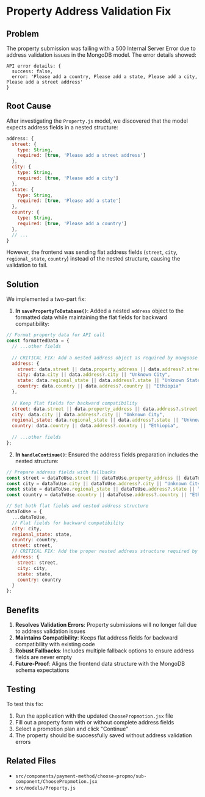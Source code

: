 # Property Address Validation Fix

## Problem
The property submission was failing with a 500 Internal Server Error due to address validation issues in the MongoDB model. The error details showed:

```
API error details: {
  success: false, 
  error: 'Please add a country, Please add a state, Please add a city, Please add a street address'
}
```

## Root Cause
After investigating the `Property.js` model, we discovered that the model expects address fields in a nested structure:

```javascript
address: {
  street: {
    type: String,
    required: [true, 'Please add a street address']
  },
  city: {
    type: String,
    required: [true, 'Please add a city']
  },
  state: {
    type: String,
    required: [true, 'Please add a state']
  },
  country: {
    type: String,
    required: [true, 'Please add a country']
  },
  // ...
}
```

However, the frontend was sending flat address fields (`street`, `city`, `regional_state`, `country`) instead of the nested structure, causing the validation to fail.

## Solution
We implemented a two-part fix:

1. **In `savePropertyToDatabase()`**: Added a nested `address` object to the formatted data while maintaining the flat fields for backward compatibility:

```javascript
// Format property data for API call
const formattedData = {
  // ...other fields
  
  // CRITICAL FIX: Add a nested address object as required by mongoose model
  address: {
    street: data.street || data.property_address || data.address?.street || "Unknown Street",
    city: data.city || data.address?.city || "Unknown City",
    state: data.regional_state || data.address?.state || "Unknown State",
    country: data.country || data.address?.country || "Ethiopia"
  },
  
  // Keep flat fields for backward compatibility
  street: data.street || data.property_address || data.address?.street || "Unknown Street",
  city: data.city || data.address?.city || "Unknown City",
  regional_state: data.regional_state || data.address?.state || "Unknown State",
  country: data.country || data.address?.country || "Ethiopia",
  
  // ...other fields
};
```

2. **In `handleContinue()`**: Ensured the address fields preparation includes the nested structure:

```javascript
// Prepare address fields with fallbacks
const street = dataToUse.street || dataToUse.property_address || dataToUse.address?.street || "Unknown Address";
const city = dataToUse.city || dataToUse.address?.city || "Unknown City";
const state = dataToUse.regional_state || dataToUse.address?.state || "Unknown State";
const country = dataToUse.country || dataToUse.address?.country || "Ethiopia";

// Set both flat fields and nested address structure
dataToUse = {
  ...dataToUse,
  // Flat fields for backward compatibility
  city: city,
  regional_state: state,
  country: country,
  street: street,
  // CRITICAL FIX: Add the proper nested address structure required by mongoose
  address: {
    street: street,
    city: city,
    state: state,
    country: country
  }
};
```

## Benefits

1. **Resolves Validation Errors**: Property submissions will no longer fail due to address validation issues
2. **Maintains Compatibility**: Keeps flat address fields for backward compatibility with existing code
3. **Robust Fallbacks**: Includes multiple fallback options to ensure address fields are never empty
4. **Future-Proof**: Aligns the frontend data structure with the MongoDB schema expectations

## Testing

To test this fix:
1. Run the application with the updated `ChoosePropmotion.jsx` file
2. Fill out a property form with or without complete address fields
3. Select a promotion plan and click "Continue"
4. The property should be successfully saved without address validation errors

## Related Files
- `src/components/payment-method/choose-propmo/sub-component/ChoosePropmotion.jsx`
- `src/models/Property.js`

